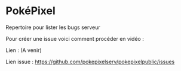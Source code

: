 # PokéPixel
Repertoire pour lister les bugs serveur

Pour créer une issue voici comment procéder en vidéo : 

Lien : (A venir)

Lien issue : https://github.com/pokepixelserv/pokepixelpublic/issues
